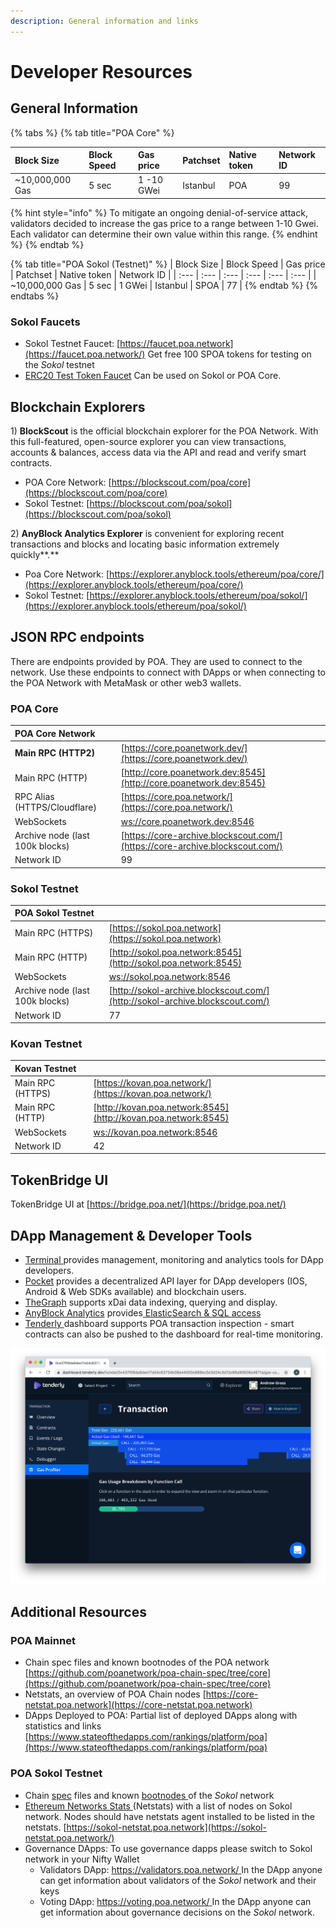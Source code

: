 ```yaml
---
description: General information and links
---
```


# Developer Resources

## General Information <a id="general-information"></a>

{% tabs %}
{% tab title="POA Core" %}


| Block Size | Block Speed | Gas price | Patchset | Native token | Network ID |
| :--- | :--- | :--- | :--- | :--- | :--- |
| ~10,000,000 Gas | 5 sec | 1 -10 GWei | Istanbul | POA | 99 |

{% hint style="info" %}
To mitigate an ongoing denial-of-service attack, validators decided to increase the gas price to a range between 1-10 Gwei. Each validator can determine their own value within this range.
{% endhint %}
{% endtab %}

{% tab title="POA Sokol \(Testnet\)" %}
| Block Size | Block Speed | Gas price | Patchset | Native token | Network ID |
| :--- | :--- | :--- | :--- | :--- | :--- |
| ~10,000,000 Gas | 5 sec | 1 GWei | Istanbul | SPOA | 77 |
{% endtab %}
{% endtabs %}



### **Sokol Faucets**

* Sokol Testnet Faucet: [https://faucet.poa.network](https://faucet.poa.network/) Get free 100 SPOA tokens for testing on the _Sokol_ testnet 
* [ERC20 Test Token Faucet](getting-tokens-for-tests/erc20-test-token-faucet.md) Can be used on Sokol or POA Core. 

## Blockchain Explorers

1\) **BlockScout** is the official blockchain explorer for the POA Network. With this full-featured, open-source explorer you can view transactions, accounts & balances, access data via the API and read and verify smart contracts.

* POA Core Network: [https://blockscout.com/poa/core](https://blockscout.com/poa/core)
* Sokol Testnet: [https://blockscout.com/poa/sokol](https://blockscout.com/poa/sokol)

2\) **AnyBlock Analytics Explorer** is convenient for exploring recent transactions and blocks and locating basic information extremely quickly**.**

* Poa Core Network: [https://explorer.anyblock.tools/ethereum/poa/core/](https://explorer.anyblock.tools/ethereum/poa/core/)
* Sokol Testnet: [https://explorer.anyblock.tools/ethereum/poa/sokol/](https://explorer.anyblock.tools/ethereum/poa/sokol/)

## JSON RPC endpoints <a id="json-rpc-endpoints"></a>

There are endpoints provided by POA. They are used to connect to the network. Use these endpoints to connect with DApps or when connecting to the POA Network with MetaMask or other web3 wallets.

### POA Core  <a id="poa-rpc"></a>

| ​POA Core Network | ​ |
| :--- | :--- |
| **Main RPC \(HTTP2\)** | [​](https://core.poanetwork.dev/)[https://core.poanetwork.dev/](https://core.poanetwork.dev/)  |
| Main RPC \(HTTP\) | [http://core.poanetwork.dev:8545](http://core.poanetwork.dev:8545) |
| RPC Alias \(HTTPS/Cloudflare\) | [https://core.poa.network/](https://core.poa.network/) |
| WebSockets | [ws://core.poanetwork.dev:8546](ws://core.poanetwork.dev:8546) |
| Archive node \(last 100k blocks\) | [https://core-archive.blockscout.com/](https://core-archive.blockscout.com/) |
| Network ID | 99 |

### Sokol Testnet

| **POA Sokol Testnet** |  |
| :--- | :--- |
| Main RPC \(HTTPS\) | [https://sokol.poa.network](https://sokol.poa.network) |
| Main RPC \(HTTP\) | [http://sokol.poa.network:8545](http://sokol.poa.network:8545) |
| WebSockets | [ws://sokol.poa.network:8546](ws://sokol.poa.network:8546) |
| Archive node \(last 100k blocks\) | [http://sokol-archive.blockscout.com/](http://sokol-archive.blockscout.com/) |
| Network ID | 77 |

### Kovan Testnet

| Kovan Testnet |  |
| :--- | :--- |
| Main RPC \(HTTPS\) | [https://kovan.poa.network/](https://kovan.poa.network/) |
| Main RPC \(HTTP\) | [http://kovan.poa.network:8545](http://kovan.poa.network:8545) |
| WebSockets | [ws://kovan.poa.network:8546](ws://kovan.poa.network:8546) |
| Network ID | 42 |

## TokenBridge UI

TokenBridge UI at [https://bridge.poa.net/](https://bridge.poa.net/)

## DApp Management & Developer Tools

* [Terminal ](https://terminal.co)provides management, monitoring and analytics tools for DApp developers. 
* [Pocket](https://www.pokt.network/) provides a decentralized API layer for DApp developers \(IOS, Android & Web SDKs available\) and blockchain users.
* [TheGraph](https://thegraph.com) supports xDai data indexing, querying and display. 
* [AnyBlock Analytics](https://www.anyblockanalytics.com/) provides[ ElasticSearch & SQL access](api-and-sql-access.md)  
* [Tenderly ](https://tenderly.dev/)dashboard supports POA transaction inspection - smart contracts can also be pushed to the dashboard for real-time monitoring.

![Tenderly Dashboard Gas Profiler example](../.gitbook/assets/tenderly.png)

## **Additional Resources** <a id="additional-resources"></a>

### **POA Mainnet**

* Chain spec files and known bootnodes of the POA network [https://github.com/poanetwork/poa-chain-spec/tree/core](https://github.com/poanetwork/poa-chain-spec/tree/core)
* Netstats, an overview of POA Chain nodes [https://core-netstat.poa.network](https://core-netstat.poa.network)
* DApps Deployed to POA: Partial list of deployed DApps along with statistics and links [https://www.stateofthedapps.com/rankings/platform/poa](https://www.stateofthedapps.com/rankings/platform/poa)

### POA Sokol Testnet

* Chain [spec](https://github.com/poanetwork/poa-chain-spec/blob/sokol/spec.json) files and known [bootnodes ](https://github.com/poanetwork/poa-chain-spec/blob/sokol/bootnodes.txt)of the _Sokol_ network
* [Ethereum Networks Stats ](https://github.com/cubedro/eth-netstats)\(Netstats\) with a list of nodes on Sokol network. Nodes should have netstats agent installed to be listed in the netstats. [https://sokol-netstat.poa.network](https://sokol-netstat.poa.network/)
* Governance DApps: To use governance dapps please switch to Sokol network in your Nifty Wallet
  * Validators DApp: [https://validators.poa.network/ ](https://validators.poa.network/) In the DApp anyone can get information about validators of the _Sokol_ network and their keys
  * Voting DApp: [https://voting.poa.network/ ](https://voting.poa.network/) In the DApp anyone can get information about governance decisions on the _Sokol_ network.

